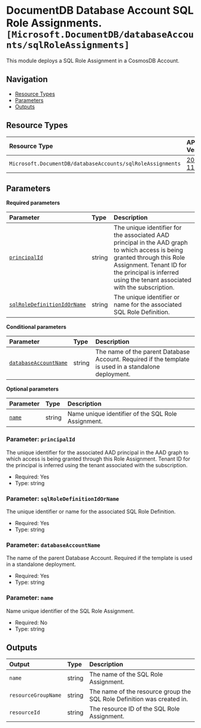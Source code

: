 # DocumentDB Database Account SQL Role Assignments. `[Microsoft.DocumentDB/databaseAccounts/sqlRoleAssignments]`

This module deploys a SQL Role Assignment in a CosmosDB Account.

## Navigation

- [Resource Types](#Resource-Types)
- [Parameters](#Parameters)
- [Outputs](#Outputs)

## Resource Types

| Resource Type | API Version |
| :-- | :-- |
| `Microsoft.DocumentDB/databaseAccounts/sqlRoleAssignments` | [2024-11-15](https://learn.microsoft.com/en-us/azure/templates/Microsoft.DocumentDB/2024-11-15/databaseAccounts/sqlRoleAssignments) |

## Parameters

**Required parameters**

| Parameter | Type | Description |
| :-- | :-- | :-- |
| [`principalId`](#parameter-principalid) | string | The unique identifier for the associated AAD principal in the AAD graph to which access is being granted through this Role Assignment. Tenant ID for the principal is inferred using the tenant associated with the subscription. |
| [`sqlRoleDefinitionIdOrName`](#parameter-sqlroledefinitionidorname) | string | The unique identifier or name for the associated SQL Role Definition. |

**Conditional parameters**

| Parameter | Type | Description |
| :-- | :-- | :-- |
| [`databaseAccountName`](#parameter-databaseaccountname) | string | The name of the parent Database Account. Required if the template is used in a standalone deployment. |

**Optional parameters**

| Parameter | Type | Description |
| :-- | :-- | :-- |
| [`name`](#parameter-name) | string | Name unique identifier of the SQL Role Assignment. |

### Parameter: `principalId`

The unique identifier for the associated AAD principal in the AAD graph to which access is being granted through this Role Assignment. Tenant ID for the principal is inferred using the tenant associated with the subscription.

- Required: Yes
- Type: string

### Parameter: `sqlRoleDefinitionIdOrName`

The unique identifier or name for the associated SQL Role Definition.

- Required: Yes
- Type: string

### Parameter: `databaseAccountName`

The name of the parent Database Account. Required if the template is used in a standalone deployment.

- Required: Yes
- Type: string

### Parameter: `name`

Name unique identifier of the SQL Role Assignment.

- Required: No
- Type: string

## Outputs

| Output | Type | Description |
| :-- | :-- | :-- |
| `name` | string | The name of the SQL Role Assignment. |
| `resourceGroupName` | string | The name of the resource group the SQL Role Definition was created in. |
| `resourceId` | string | The resource ID of the SQL Role Assignment. |
